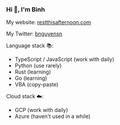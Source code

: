### Hi 👋, I'm Binh

My website: [restthisafternoon.com](https://restthisafternoon.com)

My Twitter: [bnguyensn](https://twitter.com/bnguyensn)

Language stack 📚:
- TypeScript / JavaScript (work with daily)
- Python (use rarely)
- Rust (learning)
- Go (learning)
- VBA (copy-paste)

Cloud stack ☁️:
- GCP (work with daily)
- Azure (haven't used in a while)
